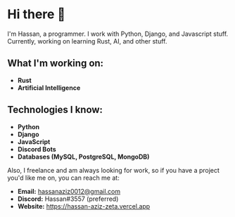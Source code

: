 # Hi there 👋

I'm Hassan, a programmer. I work with Python, Django, and Javascript stuff. Currently, working on learning Rust, AI, and other stuff. 

## What I'm working on:
- **Rust**
- **Artificial Intelligence**

## Technologies I know:
* **Python**
* **Django**
* **JavaScript**
* **Discord Bots**
* **Databases (MySQL, PostgreSQL, MongoDB)**

Also, I freelance and am always looking for work, so if you have a project you'd like me on, you can reach me at:
- **Email:** hassanaziz0012@gmail.com
- **Discord:** Hassan#3557 (preferred)
- **Website:** https://hassan-aziz-zeta.vercel.app

